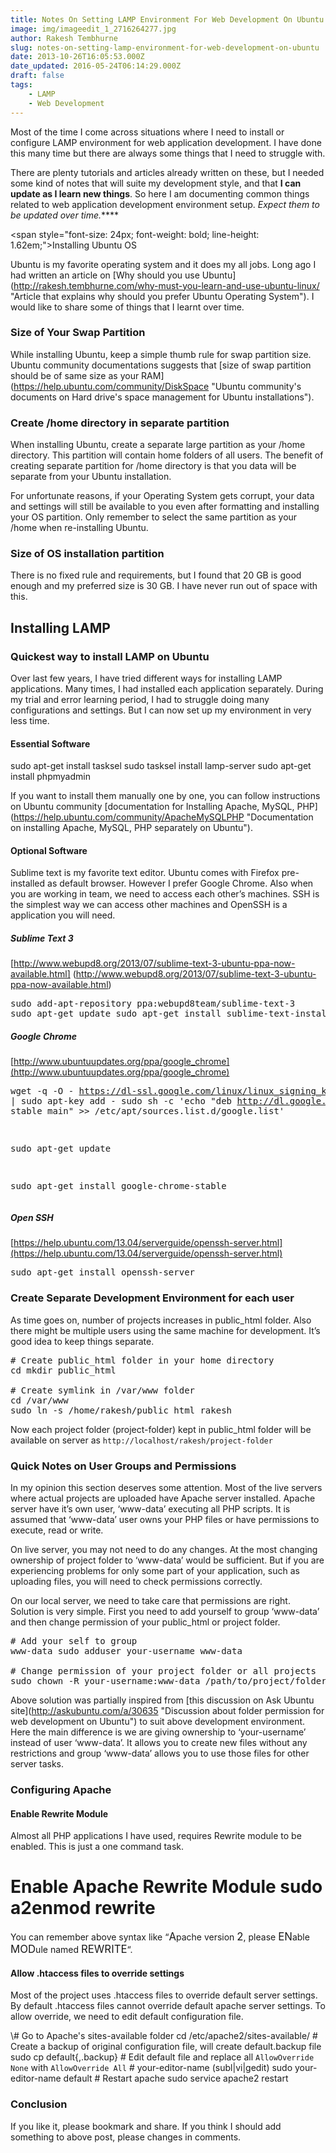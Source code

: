 ```yaml
---
title: Notes On Setting LAMP Environment For Web Development On Ubuntu
image: img/imageedit_1_2716264277.jpg
author: Rakesh Tembhurne
slug: notes-on-setting-lamp-environment-for-web-development-on-ubuntu
date: 2013-10-26T16:05:53.000Z
date_updated: 2016-05-24T06:14:29.000Z
draft: false
tags:
    - LAMP
    - Web Development
---
```


Most of the time I come across situations where I need to install or configure LAMP environment for web application development. I have done this many time but there are always some things that I need to struggle with.

There are plenty tutorials and articles already written on these, but I needed some kind of notes that will suite my development style, and that **I can update as I learn new things**. So here I am documenting common things related to web application development environment setup. *Expect them to be updated over time.*****

<span style=\"font-size: 24px; font-weight: bold; line-height: 1.62em;\">Installing Ubuntu OS</span>

Ubuntu is my favorite operating system and it does my all jobs. Long ago I had written an article on [Why should you use Ubuntu](http://rakesh.tembhurne.com/why-must-you-learn-and-use-ubuntu-linux/ \"Article that explains why should you prefer Ubuntu Operating System\"). I would like to share some of things that I learnt over time.

### Size of Your Swap Partition

While installing Ubuntu, keep a simple thumb rule for swap partition size. Ubuntu community documentations suggests that [size of swap partition should be of same size as your RAM](https://help.ubuntu.com/community/DiskSpace \"Ubuntu community's documents on Hard drive's space management for Ubuntu installations\").

### Create /home directory in separate partition

When installing Ubuntu, create a separate large partition as your /home directory. This partition will contain home folders of all users. The benefit of creating separate partition for /home directory is that you data will be separate from your Ubuntu installation.

For unfortunate reasons, if your Operating System gets corrupt, your data and settings will still be available to you even after formatting and installing your OS partition. Only remember to select the same partition as your /home when re-installing Ubuntu.

### Size of OS installation partition

There is no fixed rule and requirements, but I found that 20 GB is good enough and my preferred size is 30 GB. I have never run out of space with this.

## Installing LAMP

### Quickest way to install LAMP on Ubuntu

Over last few years, I have tried different ways for installing LAMP applications. Many times, I had installed each application separately. During my trial and error learning period, I had to struggle doing many configurations and settings. But I can now set up my environment in very less time.

#### Essential Software

sudo apt-get install tasksel sudo tasksel install lamp-server sudo apt-get install phpmyadmin

If you want to install them manually one by one, you can follow instructions on Ubuntu community [documentation for Installing Apache, MySQL, PHP](https://help.ubuntu.com/community/ApacheMySQLPHP \"Documentation on installing Apache, MySQL, PHP separately on Ubuntu\").

#### Optional Software

Sublime text is my favorite text editor. Ubuntu comes with Firefox pre-installed as default browser. However I prefer Google Chrome. Also when you are working in team, we need to access each other’s machines. SSH is the simplest way we can access other machines and OpenSSH is a application you will need.

##### Sublime Text 3 
[http://www.webupd8.org/2013/07/sublime-text-3-ubuntu-ppa-now-available.html]
(http://www.webupd8.org/2013/07/sublime-text-3-ubuntu-ppa-now-available.html) 

<pre>sudo add-apt-repository ppa:webupd8team/sublime-text-3 
sudo apt-get update sudo apt-get install sublime-text-installer </pre>

##### Google Chrome
[http://www.ubuntuupdates.org/ppa/google_chrome](http://www.ubuntuupdates.org/ppa/google_chrome) <pre>wget -q -O - https://dl-ssl.google.com/linux/linux_signing_key.pub | sudo apt-key add - sudo sh -c 'echo \"deb http://dl.google.com/linux/chrome/deb/ stable main\" >> /etc/apt/sources.list.d/google.list'

sudo apt-get update 

sudo apt-get install google-chrome-stable </pre>

##### Open SSH 
[https://help.ubuntu.com/13.04/serverguide/openssh-server.html](https://help.ubuntu.com/13.04/serverguide/openssh-server.html) 

<pre>sudo apt-get install openssh-server</pre>

### Create Separate Development Environment for each user

As time goes on, number of projects increases in public_html folder. Also there might be multiple users using the same machine for development. It’s good idea to keep things separate.

<pre>
# Create public_html folder in your home directory
cd mkdir public_html 

# Create symlink in /var/www folder 
cd /var/www 
sudo ln -s /home/rakesh/public_html rakesh</pre>

Now each project folder (project-folder) kept in public_html folder will be available on server as `http://localhost/rakesh/project-folder`

### Quick Notes on User Groups and Permissions

In my opinion this section deserves some attention. Most of the live servers where actual projects are uploaded have Apache server installed. Apache server have it’s own user, ‘www-data’ executing all PHP scripts. It is assumed that ‘www-data’ user owns your PHP files or have permissions to execute, read or write.

On live server, you may not need to do any changes. At the most changing ownership of project folder to ‘www-data’ would be sufficient. But if you are experiencing problems for only some part of your application, such as uploading files, you will need to check permissions correctly.

On our local server, we need to take care that permissions are right. Solution is very simple. First you need to add yourself to group ‘www-data’ and then change permission of your public_html or project folder.

<pre># Add your self to group 
www-data sudo adduser your-username www-data 

# Change permission of your project folder or all projects 
sudo chown -R your-username:www-data /path/to/project/folder
</pre>

Above solution was partially inspired from [this discussion on Ask Ubuntu site](http://askubuntu.com/a/30635 \"Discussion about folder permission for web development on Ubuntu\") to suit above development environment. Here the main difference is we are giving ownership to ‘your-username’ instead of user ‘www-data’. It allows you to create new files without any restrictions and group ‘www-data’ allows you to use those files for other server tasks.

### Configuring Apache

#### Enable Rewrite Module

Almost all PHP applications I have used, requires Rewrite module to be enabled. This is just a one command task.

# Enable Apache Rewrite Module sudo a2enmod rewrite

You can remember above syntax like “<big>A</big>pache version <big>2</big>, please <big>EN</big>able <big>MOD</big>ule named <big>REWRITE</big>“.

#### Allow .htaccess files to override settings

Most of the project uses .htaccess files to override default server settings. By default .htaccess files cannot override default apache server settings. To allow override, we need to edit default configuration file.

\\# Go to Apache's sites-available folder cd /etc/apache2/sites-available/ # Create a backup of original configuration file, will create default.backup file sudo cp default{,.backup} # Edit default file and replace all `AllowOverride None` with `AllowOverride All` # your-editor-name (subl|vi|gedit) sudo your-editor-name default # Restart apache sudo service apache2 restart

### Conclusion

If you like it, please bookmark and share. If you think I should add something to above post, please changes in comments.
